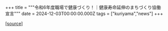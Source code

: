 +++
title = """令和6年度職場で健康づくり！｜健康寿命延伸のまちづくり協働宣言"""
date = 2024-12-03T00:00:00.000Z
tags = ["kuriyama","news"]
+++


[[source]](https://www.town.kuriyama.hokkaido.jp/soshiki/38/29667.html)
